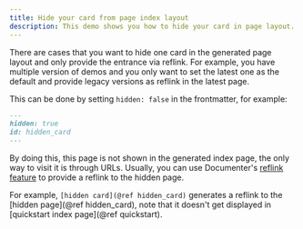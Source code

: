 ```yaml
---
title: Hide your card from page index layout
description: This demo shows you how to hide your card in page layout.
---
```


There are cases that you want to hide one card in the generated page layout and only provide the
entrance via reflink. For example, you have multiple version of demos and you only want to set the
latest one as the default and provide legacy versions as reflink in the latest page.

This can be done by setting `hidden: false` in the frontmatter, for example:

```markdown
---
hidden: true
id: hidden_card
---
```

By doing this, this page is not shown in the generated index page, the only way to visit it is
through URLs. Usually, you can use Documenter's [reflink
feature](https://juliadocs.github.io/Documenter.jl/dev/man/syntax/#@ref-link) to provide a reflink
to the hidden page.

For example, `[hidden card](@ref hidden_card)` generates a reflink to the [hidden page](@ref
hidden_card), note that it doesn't get displayed in [quickstart index page](@ref quickstart).

